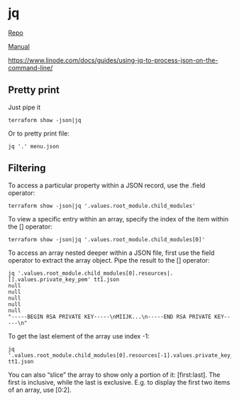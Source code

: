 # jq

[Repo](https://github.com/stedolan/jq)

[Manual](https://stedolan.github.io/jq/manual/)

https://www.linode.com/docs/guides/using-jq-to-process-json-on-the-command-line/

## Pretty print

Just pipe it

```
terraform show -json|jq
```

Or to pretty print file:

```
jq '.' menu.json
```

## Filtering

To access a particular property within a JSON record, use the .field operator:

```
terraform show -json|jq '.values.root_module.child_modules'
```

To view a specific entry within an array, specify the index of the item within
the [] operator:

```
terraform show -json|jq '.values.root_module.child_modules[0]'
```

To access an array nested deeper within a JSON file, first use the field
operator to extract the array object. Pipe the result to the [] operator:

```
jq '.values.root_module.child_modules[0].resources|.[].values.private_key_pem' tt1.json
null
null
null
null
null
"-----BEGIN RSA PRIVATE KEY-----\nMIIJK...\n-----END RSA PRIVATE KEY-----\n"
```

To get the last element of the array use index -1:

```
jq '.values.root_module.child_modules[0].resources[-1].values.private_key_pem' tt1.json
```

You can also “slice” the array to show only a portion of it:
[first:last].  The first is inclusive, while the last is exclusive.
E.g. to display the first two items of an array, use [0:2].
